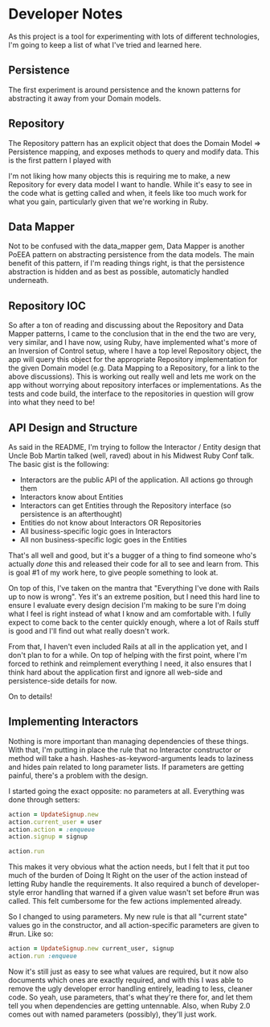 Developer Notes
===============

As this project is a tool for experimenting with lots of different technologies, I'm going to keep a list of what I've tried and learned here.

Persistence
-----------

The first experiment is around persistence and the known patterns for abstracting it away from your Domain models.

## Repository

The Repository pattern has an explicit object that does the Domain Model => Persistence mapping, and exposes methods to query and modify data. This is the first pattern I played with

I'm not liking how many objects this is requiring me to make, a new Repository for every data model I want to handle. While it's easy to see in the code what is getting called and when, it feels like too much work for what you gain, particularly given that we're working in Ruby.

## Data Mapper

Not to be confused with the data_mapper gem, Data Mapper is another PoEEA pattern on abstracting persistence from the data models. The main benefit of this pattern, if I'm reading things right, is that the persistence abstraction is hidden and as best as possible, automaticly handled underneath.

## Repository IOC

So after a ton of reading and discussing about the Repository and Data Mapper patterns, I came to the conclusion that in the end the two are very, very similar, and I have now, using Ruby, have implemented what's more of an Inversion of Control setup, where I have a top level Repository object, the app will query this object for the appropriate Repository implementation for the given Domain model (e.g. Data Mapping to a Repository, for a link to the above discussions). This is working out really well and lets me work on the app without worrying about repository interfaces or implementations. As the tests and code build, the interface to the repositories in question will grow into what they need to be!


API Design and Structure
------------------------

As said in the README, I'm trying to follow the Interactor / Entity design that Uncle Bob Martin talked (well, raved) about in his Midwest Ruby Conf talk. The basic gist is the following:

  * Interactors are the public API of the application. All actions go through them
  * Interactors know about Entities
  * Interactors can get Entities through the Repository interface (so persistence is an afterthought)
  * Entities do not know about Interactors OR Repositories
  * All business-specific logic goes in Interactors
  * All non business-specific logic goes in the Entities

That's all well and good, but it's a bugger of a thing to find someone who's actually *done* this and released their code for all to see and learn from. This is goal #1 of my work here, to give people something to look at.

On top of this, I've taken on the mantra that "Everything I've done with Rails up to now is wrong". Yes it's an extreme position, but I need this hard line to ensure I evaluate every design decision I'm making to be sure I'm doing what I feel is right instead of what I know and am comfortable with. I fully expect to come back to the center quickly enough, where a lot of Rails stuff is good and I'll find out what really doesn't work.

From that, I haven't even included Rails at all in the application yet, and I don't plan to for a while. On top of helping with the first point, where I'm forced to rethink and reimplement everything I need, it also ensures that I think hard about the application first and ignore all web-side and persistence-side details for now.

On to details!

## Implementing Interactors

Nothing is more important than managing dependencies of these things. With that, I'm putting in place the rule that no Interactor constructor or method will take a hash. Hashes-as-keyword-arguments leads to laziness and hides pain related to long parameter lists. If parameters are getting painful, there's a problem with the design.

I started going the exact opposite: no parameters at all. Everything was done through setters:

``` ruby
action = UpdateSignup.new
action.current_user = user
action.action = :enqueue
action.signup = signup

action.run
```

This makes it very obvious what the action needs, but I felt that it put too much of the burden of Doing It Right on the user of the action instead of letting Ruby handle the requirements. It also required a bunch of developer-style error handling that warned if a given value wasn't set before #run was called. This felt cumbersome for the few actions implemented already.

So I changed to using parameters. My new rule is that all "current state" values go in the constructor, and all action-specific parameters are given to #run. Like so:

``` ruby
action = UpdateSignup.new current_user, signup
action.run :enqueue
```

Now it's still just as easy to see what values are required, but it now also documents which ones are exactly required, and with this I was able to remove the ugly developer error handling entirely, leading to less, cleaner code. So yeah, use parameters, that's what they're there for, and let them tell you when dependencies are getting untennable. Also, when Ruby 2.0 comes out with named parameters (possibly), they'll just work.
